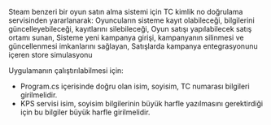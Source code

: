 Steam benzeri bir oyun satın alma sistemi için TC kimlik no doğrulama servisinden yararlanarak: 
Oyuncuların sisteme kayıt olabileceği, bilgilerini güncelleyebileceği, kayıtlarını silebileceği,
Oyun satışı yapılabilecek satış ortamı sunan,
Sisteme yeni kampanya girişi, kampanyanın silinmesi ve güncellenmesi imkanlarını sağlayan,
Satışlarda kampanya entegrasyonunu içeren store simulasyonu

Uygulamanın çalıştırılabilmesi için:
- Program.cs içerisinde doğru olan isim, soyisim, TC numarası bilgileri girilmelidir.
- KPS servisi isim, soyisim bilgilerinin büyük harfle yazılmasını gerektirdiği için bu bilgiler büyük harfle girilmelidir.
